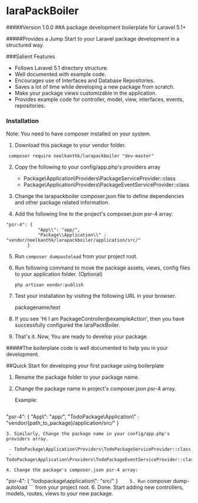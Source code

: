 # laraPackBoiler
#####Version 1.0.0
##A package development boilerplate for Laravel 5.1+

#####Provides a Jump Start to your Laravel package development in a structured way.

###Salient Features

  - Follows Laravel 5.1 directory structure.
  - Well documented with example code.
  - Encourages use of Interfaces and Database Repositories.
  - Saves a lot of time while developing a new package from scratch.
  - Make your package views customizable in the application.
  - Provides example code for controller, model, view, interfaces, events, repositories.

### Installation

Note: You need to have composer installed on your system.

1. Download this package to your vendor folder.
  ```
   composer require neelkanthk/larapackboiler "dev-master"
   ```

2. Copy the following to your config/app.php's providers array

   - Package\Application\Providers\PackageServiceProvider::class
   - Package\Application\Providers\PackageEventServiceProvider::class

3. Change the larapackboiler composer.json file to define dependencies and other package related information.

4. Add the following line to the project's composer.json psr-4 array:

  ```
  "psr-4": {
              "App\\": "app/",
              "Package\\Application\\" : "vendor/neelkanthk/larapackboiler/application/src/"
          }
  ```

5. Run ``` composer dumpautoload ``` from your project root.

6. Run following command to move the package assets, views, config files to your application folder. (Optional)

    ```
    php artisan vendor:publish
    ```

7. Test your installation by visiting the following URL in your browser.

   packagename/test
   
8. If you see 'Hi I am PackageController@exampleAction', then you have successfully configured the laraPackBoiler.

7. That's it. Now, You are ready to develop your package.

#####The boilerplate code is well documented to help you in your development.

##Quick Start for developing your first package using boilerplate

1. Rename the package folder to your package name.
2. Change the package name in project's composer.json psr-4 array. 
  
   Example:

   ```
  "psr-4": {
              "App\\": "app/",
              "TodoPackage\\Application\\" : "vendor/{path_to_package}/application/src/"
          }
  ```
3. Similarly, Change the package name in your config/app.php's providers array.

   - TodoPackage\Application\Providers\TodoPackageServiceProvider::class
   - TodoPackage\Application\Providers\TodoPackageEventServiceProvider::class

4. Change the package's composer.json psr-4 array:

   ```
   "psr-4": {
            "todopackage\\application\\": "src/"
        }
    ```    
5. Run ``` composer dump-autoload ``` from your project root.
6. Done. Start adding new controllers, models, routes, views to your new package.
